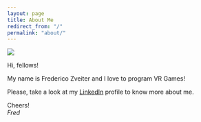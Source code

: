 ```yaml
---
layout: page
title: About Me
redirect_from: "/"
permalink: "about/"
---
```


<img src="{{ site.baseurl }}public/images/about/arrow-on-the-knee.jpg">

Hi, fellows!

My name is Frederico Zveiter and I love to program VR Games!

Please, take a look at my <a href="http://www.linkedin.com/in/fredericozveiter" target="_blank">LinkedIn</a> profile to know more about me.

Cheers!  
*Fred*